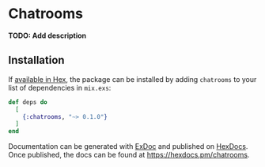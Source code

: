 # Chatrooms

**TODO: Add description**

## Installation

If [available in Hex](https://hex.pm/docs/publish), the package can be installed
by adding `chatrooms` to your list of dependencies in `mix.exs`:

```elixir
def deps do
  [
    {:chatrooms, "~> 0.1.0"}
  ]
end
```

Documentation can be generated with [ExDoc](https://github.com/elixir-lang/ex_doc)
and published on [HexDocs](https://hexdocs.pm). Once published, the docs can
be found at <https://hexdocs.pm/chatrooms>.

